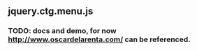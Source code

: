 ## jquery.ctg.menu.js

### TODO: docs and demo, for now http://www.oscardelarenta.com/ can be referenced.
